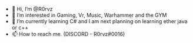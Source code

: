 - 👋 Hi, I’m @R0rvz
- 👀 I’m interested in Gaming, Vr, Music, Warhammer and the GYM
- 🌱 I’m currently learning C# and I am next planning on learning ether java or c++
- 📫 How to reach me. (DISCORD - R0rvz#0016)

<!---
R0rvz/R0rvz is a ✨ special ✨ repository because its `README.md` (this file) appears on your GitHub profile.
You can click the Preview link to take a look at your changes.
--->
